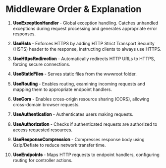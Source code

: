 # Middleware Order & Explanation

1. **𝐔𝐬𝐞𝐄𝐱𝐜𝐞𝐩𝐭𝐢𝐨𝐧𝐇𝐚𝐧𝐝𝐥𝐞𝐫** - Global exception handling. Catches unhandled exceptions during request processing and generates appropriate error responses.

2. **𝐔𝐬𝐞𝐇𝐬𝐭𝐬** - Enforces HTTPS by adding HTTP Strict Transport Security (HSTS) header to the response, instructing clients to always use HTTPS.

3. **𝐔𝐬𝐞𝐇𝐭𝐭𝐩𝐬𝐑𝐞𝐝𝐢𝐫𝐞𝐜𝐭𝐢𝐨𝐧** - Automatically redirects HTTP URLs to HTTPS, forcing secure connections.

4. **𝐔𝐬𝐞𝐒𝐭𝐚𝐭𝐢𝐜𝐅𝐢𝐥𝐞𝐬** - Serves static files from the wwwroot folder.

5. **𝐔𝐬𝐞𝐑𝐨𝐮𝐭𝐢𝐧𝐠** - Enables routing, examining incoming requests and mapping them to appropriate endpoint handlers.

6. **𝐔𝐬𝐞𝐂𝐨𝐫𝐬** - Enables cross-origin resource sharing (CORS), allowing cross-domain browser requests.

7. **𝐔𝐬𝐞𝐀𝐮𝐭𝐡𝐞𝐧𝐭𝐢𝐜𝐚𝐭𝐢𝐨𝐧** - Authenticates users making requests.

8. **𝐔𝐬𝐞𝐀𝐮𝐭𝐡𝐨𝐫𝐢𝐳𝐚𝐭𝐢𝐨𝐧** - Checks if authenticated requests are authorized to access requested resources.

9. **𝐔𝐬𝐞𝐑𝐞𝐬𝐩𝐨𝐧𝐬𝐞𝐂𝐨𝐦𝐩𝐫𝐞𝐬𝐬𝐢𝐨𝐧** - Compresses response body using Gzip/Deflate to reduce network transfer time.

10. **𝐔𝐬𝐞𝐄𝐧𝐝𝐩𝐨𝐢𝐧𝐭𝐬** - Maps HTTP requests to endpoint handlers, configuring routing for controller actions.
